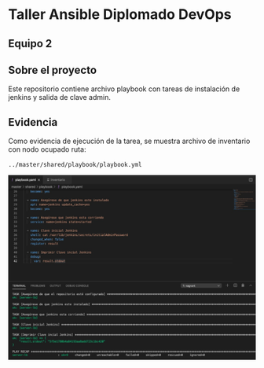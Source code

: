 # Taller Ansible Diplomado DevOps

## Equipo 2 

## Sobre el proyecto

Este repositorio contiene archivo playbook con tareas de instalación de jenkins y salida de clave admin.  

## Evidencia

Como evidencia de ejecución de la tarea, se muestra archivo de inventario con nodo ocupado ruta:
```
../master/shared/playbook/playbook.yml
```

![playbook](evidencia.jpeg)
